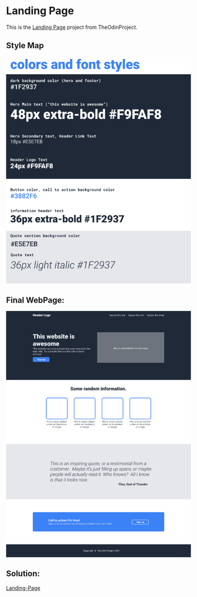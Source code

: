 # Landing Page
This is the [Landing Page](https://www.theodinproject.com/lessons/foundations-landing-page) project from TheOdinProject.

## Style Map  
![image](./template-images/02.png)

## Final WebPage:  
![image](./template-images/01.png)

## Solution:
[Landing-Page]()